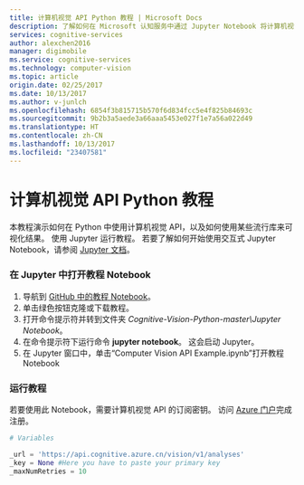 ```yaml
---
title: 计算机视觉 API Python 教程 | Microsoft Docs
description: 了解如何在 Microsoft 认知服务中通过 Jupyter Notebook 将计算机视觉 API 与 Python 配合使用。 使用流行库可视化结果。
services: cognitive-services
author: alexchen2016
manager: digimobile
ms.service: cognitive-services
ms.technology: computer-vision
ms.topic: article
origin.date: 02/25/2017
ms.date: 10/13/2017
ms.author: v-junlch
ms.openlocfilehash: 6854f3b815715b570f6d834fcc5e4f825b84693c
ms.sourcegitcommit: 9b2b3a5aede3a66aaa5453e027f1e7a56a022d49
ms.translationtype: HT
ms.contentlocale: zh-CN
ms.lasthandoff: 10/13/2017
ms.locfileid: "23407581"
---
```

# <a name="computer-vision-api-python-tutorial"></a>计算机视觉 API Python 教程

本教程演示如何在 Python 中使用计算机视觉 API，以及如何使用某些流行库来可视化结果。 使用 Jupyter 运行教程。 若要了解如何开始使用交互式 Jupyter Notebook，请参阅 [Jupyter 文档](http://jupyter.readthedocs.io/en/latest/index.html)。 

### <a name="opening-the-tutorial-notebook-in-jupyter"></a>在 Jupyter 中打开教程 Notebook 

1. 导航到 [GitHub 中的教程 Notebook](https://github.com/Microsoft/Cognitive-Vision-Python)。 
2. 单击绿色按钮克隆或下载教程。 
3. 打开命令提示符并转到文件夹 _Cognitive-Vision-Python-master\Jupyter Notebook_。 
4. 在命令提示符下运行命令 **jupyter notebook**。 这会启动 Jupyter。
5. 在 Jupyter 窗口中，单击“Computer Vision API Example.ipynb”打开教程 Notebook 

### <a name="running-the-tutorial"></a>运行教程

若要使用此 Notebook，需要计算机视觉 API 的订阅密钥。 访问 [Azure 门户](https://portal.azure.cn/)完成注册。 

```python
# Variables

_url = 'https://api.cognitive.azure.cn/vision/v1/analyses'
_key = None #Here you have to paste your primary key
_maxNumRetries = 10
```

